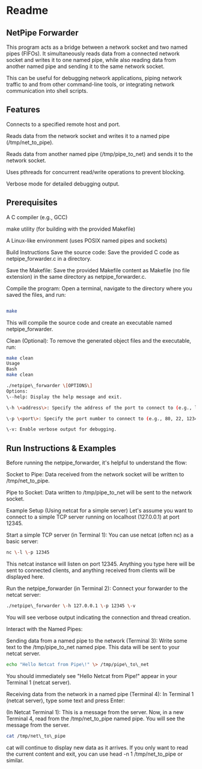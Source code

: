 

# Readme
## NetPipe Forwarder

This program acts as a bridge between a network socket and two named pipes (FIFOs). It simultaneously reads data from a connected network socket and writes it to one named pipe, while also reading data from another named pipe and sending it to the same network socket.

This can be useful for debugging network applications, piping network traffic to and from other command-line tools, or integrating network communication into shell scripts.

## Features

Connects to a specified remote host and port.

Reads data from the network socket and writes it to a named pipe (/tmp/net\_to\_pipe).

Reads data from another named pipe (/tmp/pipe\_to\_net) and sends it to the network socket.

Uses pthreads for concurrent read/write operations to prevent blocking.

Verbose mode for detailed debugging output.
## Prerequisites

A C compiler (e.g., GCC)

make utility (for building with the provided Makefile)

A Linux-like environment (uses POSIX named pipes and sockets)

Build Instructions
Save the source code:
Save the provided C code as netpipe\_forwarder.c in a directory.

Save the Makefile:
Save the provided Makefile content as Makefile (no file extension) in the same directory as netpipe\_forwarder.c.

Compile the program:
Open a terminal, navigate to the directory where you saved the files, and run:

```bash

make
```
This will compile the source code and create an executable named netpipe\_forwarder.

Clean (Optional):
To remove the generated object files and the executable, run:

```bash
make clean
Usage
Bash
make clean
```

```bash
./netpipe\_forwarder \[OPTIONS\]
Options:
\--help: Display the help message and exit.

\-h \<address\>: Specify the address of the port to connect to (e.g., localhost, 127.0.0.1, example.com). This option is required.

\-p \<port\>: Specify the port number to connect to (e.g., 80, 22, 12345). This option is required.

\-v: Enable verbose output for debugging.
```

## Run Instructions & Examples
Before running the netpipe\_forwarder, it's helpful to understand the flow:

Socket to Pipe: Data received from the network socket will be written to /tmp/net\_to\_pipe.

Pipe to Socket: Data written to /tmp/pipe\_to\_net will be sent to the network socket.

Example Setup (Using netcat for a simple server)
Let's assume you want to connect to a simple TCP server running on localhost (127.0.0.1) at port 12345\.

Start a simple TCP server (in Terminal 1):
You can use netcat (often nc) as a basic server:

```bash
nc \-l \-p 12345
```

This netcat instance will listen on port 12345\. Anything you type here will be sent to connected clients, and anything received from clients will be displayed here.

Run the netpipe\_forwarder (in Terminal 2):
Connect your forwarder to the netcat server:

```bash
./netpipe\_forwarder \-h 127.0.0.1 \-p 12345 \-v
```

You will see verbose output indicating the connection and thread creation.

Interact with the Named Pipes:

Sending data from a named pipe to the network (Terminal 3):
Write some text to the /tmp/pipe\_to\_net named pipe. This data will be sent to your netcat server.

```Bash
echo "Hello Netcat from Pipe\!" \> /tmp/pipe\_to\_net
```

You should immediately see "Hello Netcat from Pipe\!" appear in your Terminal 1 (netcat server).

Receiving data from the network in a named pipe (Terminal 4):
In Terminal 1 (netcat server), type some text and press Enter:

(In Netcat Terminal 1):
This is a message from the server.
Now, in a new Terminal 4, read from the /tmp/net\_to\_pipe named pipe. You will see the message from the server.

```bash
cat /tmp/net\_to\_pipe
```
cat will continue to display new data as it arrives. If you only want to read the current content and exit, you can use head \-n 1 /tmp/net\_to\_pipe or similar.

